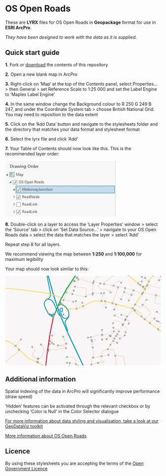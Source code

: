 # OS Open Roads

These are **LYRX** files for OS Open Roads in **Geopackage** format for use in **ESRI ArcPro**.

*They have been designed to work with the data as it is supplied.*

## Quick start guide

**1.**  Fork or [download](https://github.com/OrdnanceSurvey/OS-Open-Roads-stylesheets/archive/master.zip) the contents of this repository

**2.**  Open a new blank map in ArcPro

**3.**  Right-click on ‘Map’ at the top of the Contents panel, select Properties… > then General > set Reference Scale to 1:25 000 and set the Label Engine to ‘Maplex Label Engine’

**4.**  In the same window change the Background colour to R 250 G 249 B 247, and under the Coordinate System tab > choose British National Grid. You may need to reposition to the data extent

**5.**  Click on the ‘Add Data’ button and navigate to the stylesheets folder and the directory that matches your data format and stylesheet format

**6.**  Select the lyrx file and click ‘Add’

**7.**  Your Table of Contents should now look like this. This is the recommended layer order: 

  ![Screenshot](https://github.com/OrdnanceSurvey/OS-Open-Roads-stylesheets/blob/eac46696e7230864c2deb1d4a828860a336eb040/Geopackage%20stylesheets%20(post%20April%202023)/ESRI%20ArcPro%20stylesheets%20(LYRX)/images/OS_Open_Roads_layer_order.JPG "Recommended layer order for OS Open Roads")

**8.**  Double-click on a layer to access the ‘Layer Properties’ window > select the ‘Source' tab > click on ‘Set Data Source…’ > navigate to your OS Open Roads data > select the data that matches the layer > select ‘Add’

Repeat step 8 for all layers.

We recommend viewing the map between **1:250** and **1:100,000** for maximum legibility

Your map should now look similar to this: 

  ![Screenshot](https://github.com/OrdnanceSurvey/OS-Open-Roads-stylesheets/blob/972b04053e99729730d3eb1e6db76530f1b02702/Geopackage%20stylesheets%20(post%20April%202023)/ESRI%20ArcPro%20stylesheets%20(LYRX)/images/OS_Open_Roads_screenshot.JPG "Screenshot of OS Open Roads")


## Additional information

Spatial indexing of the data in ArcPro will significantly improve performance (draw speed)

‘Hidden’ features can be activated through the relevant checkbox or by unchecking ‘Color is Null’ in the Color Selector dialogue

[For more information about data styling and visualisation, take a look at our GeoDataViz toolkit](https://github.com/OrdnanceSurvey/GeoDataViz-Toolkit)

[More information about OS Open Roads](http://www.ordnancesurvey.co.uk/business-and-government/products/os-open-roads.html)

## Licence

By using these stylesheets you are accepting the terms of the [Open Government Licence](http://www.nationalarchives.gov.uk/doc/open-government-licence/)
